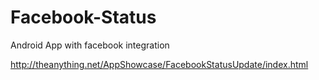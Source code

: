 # Facebook-Status
Android App with facebook integration


http://theanything.net/AppShowcase/FacebookStatusUpdate/index.html
